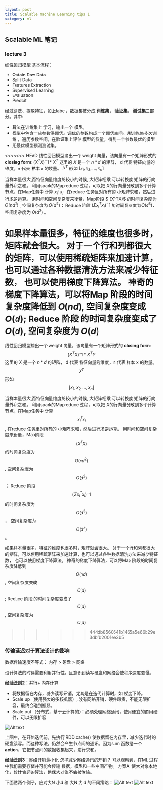 ```yaml
---
layout: post
title: Scalable machine Learning tips 1 
category: ml
--- 
```

## Scalable ML 笔记
### lecture 3
线性回归模型
基本流程：
- Obtain Raw Data
- Split Data
- Features Extraction
- Supervised Learning
- Evaluation
- Predcit

经过清洗、提取特征，加上label，数据集被分成 **训练集**， **验证集**， **测试集**三部分。其中:
- 算法在训练集上 学习，输出一个 模型。
- 模型中包含一些参数供调优。调优的参数构成一个调优空间。用训练集多次训练 ，遍历参数空间，在验证集上评估 模型的质量，得到一个参数最优的模型
- 用最优模型预测测试集。

<<<<<<< HEAD
线性回归模型输出一个 weight 向量，该向量有一个矩阵形式的 **closing form**: $(X^TX)^-1*X^T$
这里的 $X$ 是一个 $n*d$ 的矩阵， d 代表 特征向量的维度，n 代表 样本 x 的数量。 $X^T$ 形如 $[x_1, x_2, ... , x_n ]$

当样本量很大,而特征向量维度的较小的时候,
大矩阵相乘 可以转换成 矩阵的行向量外积之和。
利用spark的Mapreduce 过程，可以把 $X$的行向量分散到多个计算节点，在Map任务中 计算 $x_i^T x_i$ ,  在reduce 任务里对所有的 小矩阵求和，然后进行求逆运算。
用时间和空间复杂度来衡量，Map阶段 $ (X^TX)$  的时间复杂度为 $O(nd^2)$ , 空间复杂度为 $O(d^2)$；
 Reduce 阶段 $(Σ x_i^T x_i )^-1$ 的时间复杂度为$O(d^3)$， 空间复杂度为 $O(d^2)$ 。

如果样本量很多，特征的维度也很多时，矩阵就会很大。
对于一个行和列都很大的矩阵，可以使用稀疏矩阵来加速计算，也可以通过各种数据清洗方法来减少特征数， 也可以使用梯度下降算法。
神奇的梯度下降算法，可以将Map 阶段的时间复杂度降低到 $O(nd)$, 空间复杂度变成 $O(d)$;
Reduce 阶段 的时间复杂度变成了 $O(d)$, 空间复杂度为 $O(d)$
=======
线性回归模型输出一个 weight 向量，该向量有一个矩阵形式的 **closing form**: $$ (X^TX)^-1*X^T Y $$
这里的 $X$ 是一个 $n* d$ 的矩阵， d 代表 特征向量的维度，n 代表 样本 x 的数量。 $$ X^T $$ 形如 $$[x_1, x_2, ... , x_n ]$$

当样本量很大,而特征向量维度的较小的时候,
大矩阵相乘 可以转换成 矩阵的行向量外积之和。
利用spark的Mapreduce 过程，可以把 $X$的行向量分散到多个计算节点，在Map任务中 计算 $$x_i^T x_i $$,  在reduce 任务里对所有的 小矩阵求和，然后进行求逆运算。
用时间和空间复杂度来衡量，Map阶段 $$ (X^TX)$$  的时间复杂度为 $$O(nd^2)$$ , 空间复杂度为$$O(d^2)$$；
 Reduce 阶段 $$(Σ x_i^T x_i )^-1$$ 的时间复杂度为$$O(d^3)$$， 空间复杂度为$$O(d^2)$$ 。

如果样本量很多，特征的维度也很多时，矩阵就会很大。
对于一个行和列都很大的矩阵，可以使用稀疏矩阵来加速计算，也可以通过各种数据清洗方法来减少特征数， 也可以使用梯度下降算法。
神奇的梯度下降算法，可以将Map 阶段的时间复杂度降低到 $$O(nd)$$, 空间复杂度变成$$O(d)$$;
Reduce 阶段 的时间复杂度变成了 $$O(d)$$, 空间复杂度为$$O(d)$$
>>>>>>> 444db8560541b1465a5e66b29e3dbfb2001ee3b5

### 传输延迟对于算法设计的影响
数据传输速度不等式：
内存 > 硬盘 > 网络

设计算法的时候需要利用并行性，且意识到读写硬盘和网络会使程序速度变慢。

**经验法则2**：并行+ 内存计算
- 将数据留在内存，减少读写开销，尤其是在迭代计算时，如 梯度下降。
- Scale up（使用强大的多核机器）, 没有网络开销，硬件昂贵，不能无限扩容，最终会碰到瓶颈。
- Scale out （分布式，基于云计算的）：必须处理网络通讯，使用便宜的商用硬件，可以无限扩容

![Alt text](./1436962170893.png)

上图中，在开始迭代前，先执行 RDD.cache() 使数据留在内存里，减少迭代时的硬盘读写。而这种写法，仍然会产生节点间的通讯。因为sum 函数是一个 **action**，它把节点间的数据收集起来，进行求和。


**经验法则3**：网络开销最小化
怎样减少网络通讯的开销？
可以观察到，在ML 过程中我们需要存储并可能会传输 数据，模型和一些中间产物。
方案A: 使大对象本地化，设计合适的算法，确保大对象不会被传输。

下面贴两个例子，应对大N 小d 和 大N 大 d 的不同策略：
![Alt text](./1436963287510.png)
![Alt text](./1436963300978.png)
